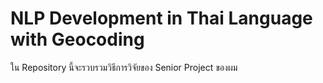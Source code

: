 # NLP Development in Thai Language with Geocoding

ใน Repository นี้จะรวบรวมวิธีการวิจัยของ Senior Project ของผม 
